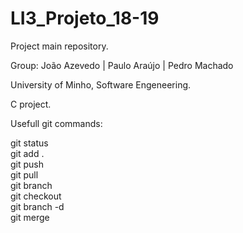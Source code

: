 # LI3_Projeto_18-19

Project main repository.

Group: João Azevedo | Paulo Araújo | Pedro Machado 
	
University of Minho, Software Engeneering.

C project.

Usefull git commands:

git status <br />
git add . <br />
git push <br />
git pull <br />
git branch <branchname> <br />
git checkout <branchname> <br />
git branch -d <branchname> <br />
git merge <branchname> <br />
